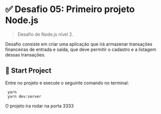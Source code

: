 # :white_check_mark: Desafio 05: Primeiro projeto Node.js
> Desafio de Node.js nível 2.

Desafio consiste em criar uma aplicação que irá armazenar transações financeiras de entrada e saída, que deve permitir o cadastro e a listagem dessas transações.

## :rocket: Start Project

Entre no projeto e execute o seguinte comando no terminal:

     yarn
	 yarn dev:server

O projeto ira rodar na porta 3333
